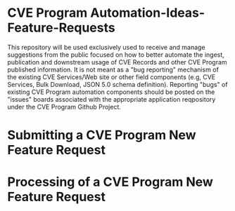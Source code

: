 # CVE Program Automation-Ideas-Feature-Requests
This repository will be used exclusively used to receive and manage suggestions from the public focused on how to better automate the ingest, publication and downstream usage of CVE Records and other CVE Program published information.   It is not meant as a "bug reporting" mechanism of the existing CVE Services/Web site or other field components (e.g, CVE Services, Bulk Download, JSON 5.0 schema definition).  Reporting "bugs" of existing CVE Program automation components  should be posted on the "issues"  boards associated with the appropriate application reqpository under the CVE Program Github Project.

# Submitting a CVE Program New Feature Request

# Processing of a CVE Program New Feature Request
